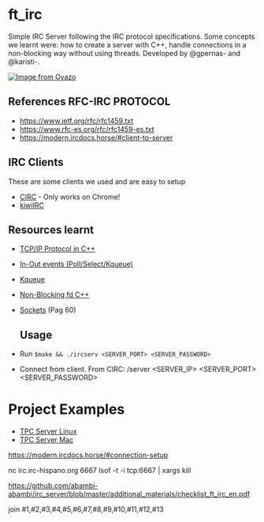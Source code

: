 # ft_irc
Simple IRC Server following the IRC protocol specifications. Some concepts we learnt were: how to create a server with C++, handle connections in a non-blocking way without using threads.
Developed by @gpernas- and @karisti-.

[![Image from Gyazo](https://i.gyazo.com/175f5e05408824fa0f46a7feccb27697.gif)](https://gyazo.com/175f5e05408824fa0f46a7feccb27697)

## References RFC-IRC PROTOCOL
- https://www.ietf.org/rfc/rfc1459.txt
- https://www.rfc-es.org/rfc/rfc1459-es.txt
- https://modern.ircdocs.horse/#client-to-server

## IRC Clients
These are some clients we used and are easy to setup
- [CIRC](https://chrome.google.com/webstore/detail/circ/bebigdkelppomhhjaaianniiifjbgocn) - Only works on Chrome! 
- [kiwiIRC](https://kiwiirc.com/)

## Resources learnt
- [TCP/IP Protocol in C++](https://lenngro.github.io/how-to/2021/01/05/Simple-TCPIP-Server-Cpp/)
- [In-Out events (Poll/Select/Kqueue)](https://nima101.github.io/io_multiplexing)
- [Kqueue](https://dev.to/frevib/a-tcp-server-with-kqueue-527)
- [Non-Blocking fd C++](https://www.linuxtoday.com/blog/blocking-and-non-blocking-i-0/)
- [Sockets](https://beej.us/guide/bgnet/pdf/bgnet_usl_c_1.pdf) (Pag 60)

  ## Usage
- Run `$make && ./ircserv <SERVER_PORT> <SERVER_PASSWORD>`
- Connect from client. From CIRC: /server <SERVER_IP> <SERVER_PORT> <SERVER_PASSWORD>

<!--
## CONCEPTS
* BSD Sockets
* Receive commands via recv()
* Check Alive status with PINGS that must be responded with /PONG time()
* Concurrency run() livelock
* Multithreading -> main
                    send() [OPTIONAL]
                    receive()
* Serializacion
-->
# Project Examples
- [TPC Server Linux](https://www.youtube.com/watch?v=cNdlrbZSkyQ)
- [TPC Server Mac](https://www.youtube.com/watch?v=F3iIGUiW27Q)

<!--
/*

pass 12
nick karisti1
user karisti2 0 * :Kepa
join #aaaa,#bbbb


pass 12
nick gpernas1
user gpernas2 0 * :Gonzalo
join #aaaa,#bbbb

pass 12
nick gpernas
user gpernas1 0 * :Gonzalo
join #test

*/

-->

https://modern.ircdocs.horse/#connection-setup

nc irc.irc-hispano.org 6667
lsof -t -i tcp:6667 | xargs kill



https://github.com/abambi-abambi/irc_server/blob/master/additional_materials/checklist_ft_irc_en.pdf

join #1,#2,#3,#4,#5,#6,#7,#8,#9,#10,#11,#12,#13

